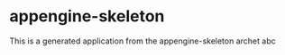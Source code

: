 appengine-skeleton
=============================

This is a generated application from the appengine-skeleton archet
abc
